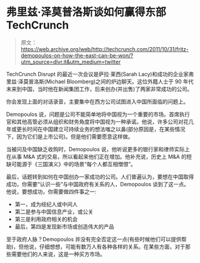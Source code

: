 # 弗里兹·泽莫普洛斯谈如何赢得东部 TechCrunch

> 原文：<https://web.archive.org/web/http://techcrunch.com/2011/10/31/fritz-demopoulos-on-how-the-east-can-be-won/?utm_source=dlvr.it&utm_medium=twitter>

TechCrunch Disrupt 的最近一次会议是萨拉·莱西(Sarah Lacy)和成功的企业家弗里兹·泽莫普洛斯(Michael Bloomberg)之间的炉边聊天。这位外籍人士于 90 年代末来到中国，当时他在新闻集团工作，后来创办(并出售)了两家非常成功的公司。

你会发现上面的对话录音，主要集中在西方公司试图进入中国所面临的问题上。

Demopoulos 说，问题是公司不能简单地将中国视为一个重要的市场。首席执行官和其他高管必须从组织和财务角度将中国视为一种承诺。他说，许多公司对花几年或更长时间在中国建立可持续业务的想法嗤之以鼻(部分原因是，在某些情况下，因为它们是上市公司)。但是他们需要愿意这样做。

当被问及中国缺乏收购时，Demopoulos 说，他听说更多的银行家和律师实际上在从事 M&A 式的交易，所以看起来他们正在增加。他补充说，历史上 M&A 的短缺可能源于《三国演义》中的场景“每个人都互相憎恨”。

最后，话题转到如何在中国创办一家成功的公司。人们普遍认为，要想在中国取得成功，你需要“认识一些”与中国政府有关系的人，Demopoulos 谈到了这一点。他说，要想成功，你需要做四件事之一:

*   第一，成为经纪人或中间人
*   第二是参与中国信息产业，或公关
*   第三是利用政府相关的机会
*   最后，第四是发现新市场或创造伟大的产品

至于政府人脉？Demopoulos 并没有完全否定这一点(有些时候他们可以提供帮助)，但他说，仔细想想，可能有数万人有各种各样的关系。在某些方面，对于那些需要他们的人来说，这是一种买方市场。